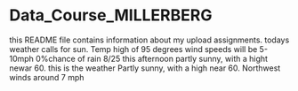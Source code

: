 # Data_Course_MILLERBERG
this README file contains information about my upload assignments.
todays weather calls for sun. Temp high of 95 degrees
wind speeds will be 5-10mph
0%chance of rain
8/25 this afternoon
 partly sunny, with a hight newar 60.
 this is the weather
 Partly sunny, with a high near 60. Northwest winds around 7 mph
